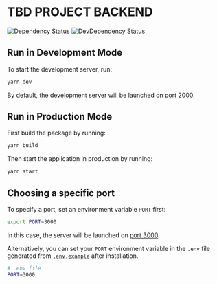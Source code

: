 # TBD PROJECT BACKEND

[![Dependency Status](https://david-dm.org/vikr01/tbd-project-name/status.svg?path=packages/backend)](https://david-dm.org/vikr01/tbd-project-name?path=packages/backend)
[![DevDependency Status](https://david-dm.org/vikr01/tbd-project-name/dev-status.svg?path=packages/backend)](https://david-dm.org/vikr01/tbd-project-name?path=packages/backend&type=dev)

## Run in Development Mode

To start the development server, run:

```bash
yarn dev
```

By default, the development server will be launched on [port 2000](http://localhost:2000).

## Run in Production Mode

First build the package by running:

```bash
yarn build
```

Then start the application in production by running:

```bash
yarn start
```

## Choosing a specific port

To specify a port, set an environment variable `PORT` first:

```bash
export PORT=3000
```

In this case, the server will be launched on [port 3000](http://localhost:3000).

Alternatively, you can set your `PORT` environment variable in the `.env` file generated from [`.env.example`](./.env.example) after installation.

```bash
# .env file
PORT=3000
```
